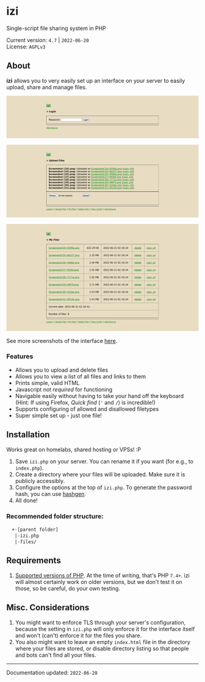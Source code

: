 # izi
Single-script file sharing system in PHP 

Current version: `4.7` | `2022-06-20`  
License: `AGPLv3`

## About
**izi** allows you to very easily set up an interface on your server to easily upload, share and manage files.

![interface - login](https://raw.githubusercontent.com/aaviator42/izi/main/screenshots/01_login.png)

![interface - upload](https://raw.githubusercontent.com/aaviator42/izi/main/screenshots/03_upload_b.png)

![interface - my files](https://raw.githubusercontent.com/aaviator42/izi/main/screenshots/04_myfiles.png)



See more screenshots of the interface [here](https://github.com/aaviator42/izi/tree/main/screenshots).

### Features
 * Allows you to upload and delete files
 * Allows you to view a list of all files and links to them
 * Prints simple, valid HTML
 * Javascript not _required_ for functioning
 * Navigable easily without having to take your hand off the keyboard  
 (Hint: If using Firefox, *Quick find* (`'` and `/`) is incredible!)
 * Supports configuring of allowed and disallowed filetypes
 * Super simple set up - just one file!


## Installation

Works great on homelabs, shared hosting or VPSs! :P

1. Save `izi.php` on your server. You can rename it if you want (for e.g., to  `index.php`).
2. Create a directory where your files will be uploaded. Make sure it is publicly accessibly.  
3. Configure the options at the top of `izi.php`.  To generate the password hash, you can use [hashgen](https://github.com/aaviator42/hashgen).
4. All done!  

### Recommended folder structure:
```
  +-[parent folder]
   |-izi.php
   |-files/
 ``` 

## Requirements
1. [Supported versions of PHP](https://www.php.net/supported-versions.php). At the time of writing, that's PHP `7.4+`. izi will almost certainly work on older versions, but we don't test it on those, so be careful, do your own testing.
 
## Misc. Considerations
1. You might want to enforce TLS through your server's configuration, because the setting in `izi.php` will only enforce it for the interface itself and won't (can't) enforce it for the files you share. 
2. You also might want to leave an empty `index.html` file in the directory where your files are stored, or disable directory listing so that people and bots can't find all your files.


------
Documentation updated: `2022-06-20`
